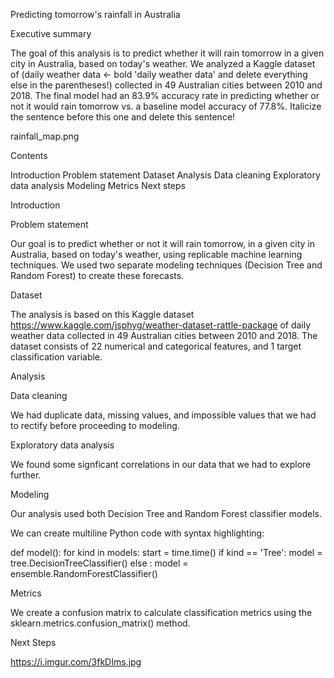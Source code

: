 Predicting tomorrow's rainfall in Australia

Executive summary

The goal of this analysis is to predict whether it will rain tomorrow in a given city in Australia, based on today's weather. We analyzed a Kaggle dataset of (daily weather data <- bold 'daily weather data' and delete everything else in the parentheses!) collected in 49 Australian cities between 2010 and 2018. The final model had an 83.9% accuracy rate in predicting whether or not it would rain tomorrow vs. a baseline model accuracy of 77.8%. Italicize the sentence before this one and delete this sentence!

rainfall_map.png

Contents

Introduction
    Problem statement
    Dataset
Analysis
    Data cleaning
    Exploratory data analysis
    Modeling
    Metrics
Next steps


Introduction

Problem statement

Our goal is to predict whether or not it will rain tomorrow, in a given city in Australia, based on today's weather, using replicable machine learning techniques. We used two separate modeling techniques (Decision Tree and Random Forest) to create these forecasts.

Dataset

The analysis is based on this Kaggle dataset https://www.kaggle.com/jsphyg/weather-dataset-rattle-package of daily weather data collected in 49 Australian cities between 2010 and 2018. The dataset consists of 22 numerical and categorical features, and 1 target classification variable.

Analysis

Data cleaning

We had duplicate data, missing values, and impossible values that we had to rectify before proceeding to modeling.

Exploratory data analysis

We found some signficant correlations in our data that we had to explore further.

Modeling

Our analysis used both Decision Tree and Random Forest classifier models.

We can create multiline Python code with syntax highlighting:

def model():
    for kind in models:
        start = time.time()
        if kind == 'Tree':
            model = tree.DecisionTreeClassifier()
        else : 
            model = ensemble.RandomForestClassifier()

Metrics

We create a confusion matrix to calculate classification metrics using the sklearn.metrics.confusion_matrix() method.

Next Steps

https://i.imgur.com/3fkDIms.jpg

